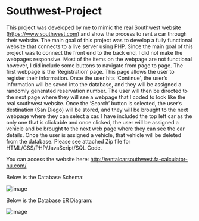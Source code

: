 # Southwest-Project
  This project was developed by me to mimic the real Southwest website (https://www.southwest.com) and show the process to rent a car through their website. The main goal of this project was to develop a fully functional website that connects to a live server using PHP. Since the main goal of this project was to connect the front end to the back end, I did not make the webpages responsive.  Most of the items on the webpage are not functional however, I did include some buttons to navigate from page to page. The first webpage is the ‘Registration’ page. This page allows the user to register their information. Once the user hits ‘Continue’, the user’s information will be saved into the database, and they will be assigned a randomly generated reservation number. The user will then be directed to the next page where they will see a webpage that I coded to look like the real southwest website. Once the ‘Search’ button is selected, the user’s destination (San Diego) will be stored, and they will be brought to the next webpage where they can select a car. I have included the top left car as the only one that is clickable and once clicked, the user will be assigned a vehicle and be brought to the next web page where they can see the car details. Once the user is assigned a vehicle, that vehicle will be deleted from the database.
Please see attached Zip file for HTML/CSS/PHP/JavaScript/SQL Code.


You can access the website here: http://rentalcarsouthwest.fa-calculator-nu.com/


Below is the Database Schema:

![image](https://user-images.githubusercontent.com/81937437/190905213-329c042d-24d9-4c0f-a31c-14b089612aa8.png)

Below is the Database ER Diagram:

![image](https://user-images.githubusercontent.com/81937437/190905335-923cc515-f1ec-41f9-a861-550b8f037f99.png)

